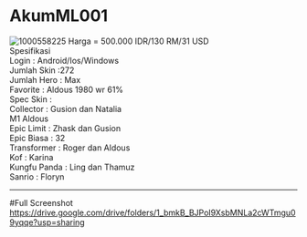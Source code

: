 # AkumML001
![1000558225](https://github.com/user-attachments/assets/7e988d97-41c8-4b43-a960-0811284a8f97)
Harga = 500.000 IDR/130 RM/31 USD<br>
Spesifikasi <br>
Login : Android/Ios/Windows <br>
Jumlah Skin :272 <br>
Jumlah Hero : Max <br>
Favorite : Aldous 1980 wr 61% <br>
Spec Skin : <br>
Collector : Gusion dan Natalia <br>
M1 Aldous <br>
Epic Limit : Zhask dan Gusion <br>
Epic Biasa : 32 <br>
Transformer : Roger dan Aldous <br>
Kof : Karina <br>
Kungfu Panda : Ling dan Thamuz <br>
Sanrio : Floryn <br>
_____________
#Full Screenshot <br>
https://drive.google.com/drive/folders/1_bmkB_BJPoI9XsbMNLa2cWTmgu09yqqe?usp=sharing

